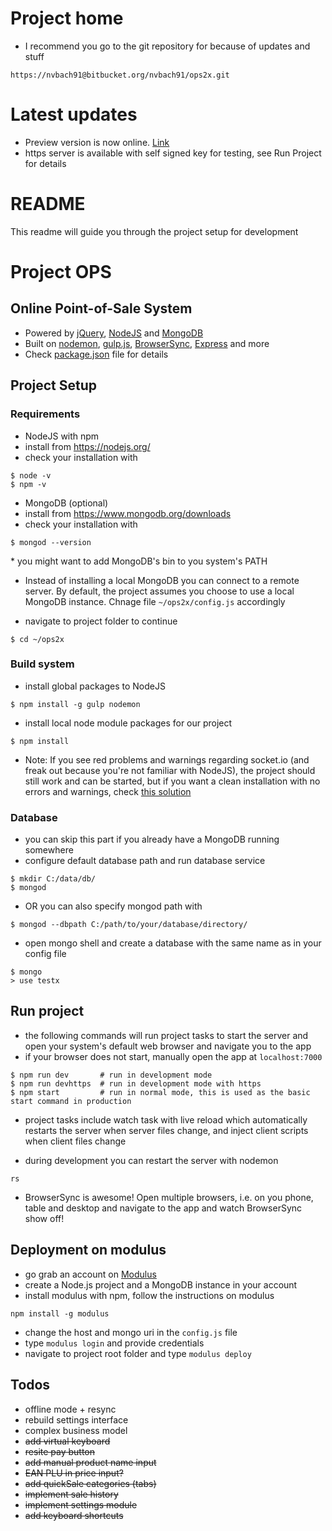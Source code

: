 # Project home #
* I recommend you go to the git repository for because of updates and stuff
```
https://nvbach91@bitbucket.org/nvbach91/ops2x.git
```

# Latest updates #
* Preview version is now online. [Link](https://ops2x-62687.onmodulus.net/)
* https server is available with self signed key for testing, see Run Project for details

# README #

This readme will guide you through the project setup for development

# Project OPS #
## Online Point-of-Sale System ##
* Powered by [jQuery](https://jquery.com/), [NodeJS](https://nodejs.org/) and [MongoDB](https://www.mongodb.org/)
* Built on [nodemon](http://nodemon.io/), [gulp.js](http://gulpjs.com/), [BrowserSync](https://www.browsersync.io/), [Express](http://expressjs.com/) and more
* Check [package.json](https://bitbucket.org/nvbach91/ops2x/src/6a54a7c8b8de1458bc52d4b43d6ec9a1ec3e4991/package.json?fileviewer=file-view-default) file for details

## Project Setup ##
### Requirements ###
* NodeJS with npm
* install from https://nodejs.org/
* check your installation with 
```
$ node -v
$ npm -v
```

* MongoDB (optional)
* install from https://www.mongodb.org/downloads
* check your installation with 
```
$ mongod --version
```
\* you might want to add MongoDB's bin to you system's PATH

* Instead of installing a local MongoDB you can connect to a remote server. By default, the project assumes you choose to use a local MongoDB instance. Chnage file ``~/ops2x/config.js`` accordingly

* navigate to project folder to continue
```
$ cd ~/ops2x
```

### Build system ###
* install global packages to NodeJS
```
$ npm install -g gulp nodemon

```
* install local node module packages for our project
```
$ npm install
```

* Note: If you see red problems and warnings regarding socket.io (and freak out because you're not familiar with NodeJS), the project should still work and can be started, but if you want a clean installation with no errors and warnings, check [this solution](https://github.com/npm/npm/issues/9563#issuecomment-142666465)

### Database ###
* you can skip this part if you already have a MongoDB running somewhere
* configure default database path and run database service
```
$ mkdir C:/data/db/
$ mongod
```
* OR you can also specify mongod path with
```
$ mongod --dbpath C:/path/to/your/database/directory/
```
* open mongo shell and create a database with the same name as in your config file
```
$ mongo
> use testx
```

## Run project ##
* the following commands will run project tasks to start the server and open your system's default web browser and navigate you to the app
* if your browser does not start, manually open the app at ``localhost:7000``

```
$ npm run dev       # run in development mode
$ npm run devhttps  # run in development mode with https
$ npm start         # run in normal mode, this is used as the basic start command in production
```

* project tasks include watch task with live reload which automatically restarts the server when server files change, and inject client scripts when client files change

* during development you can restart the server with nodemon
```
rs
```

* BrowserSync is awesome! Open multiple browsers, i.e. on you phone, table and desktop and navigate to the app and watch BrowserSync show off!

## Deployment on modulus ##
* go grab an account on [Modulus](https://modulus.io)
* create a Node.js project and a MongoDB instance in your account
* install modulus with npm, follow the instructions on modulus
```
npm install -g modulus
```
* change the host and mongo uri in the ``config.js`` file
* type ``modulus login`` and provide credentials
* navigate to project root folder and type ``modulus deploy``

## Todos ##
* offline mode + resync 
* rebuild settings interface
* complex business model
* ~~add virtual keyboard~~
* ~~resite pay button~~
* ~~add manual product name input~~
* ~~EAN PLU in price input?~~
* ~~add quickSale categories (tabs)~~
* ~~implement sale history~~
* ~~implement settings module~~
* ~~add keyboard shortcuts~~